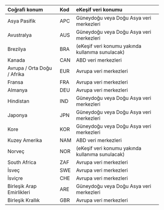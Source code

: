 
|  Coğrafi konum               |  Kod  |  eKeşif veri konumu        |
|:----------------------------|:-------|:---------------------------------|
|Asya Pasifik                 |APC     |Güneydoğu veya Doğu Asya veri merkezleri|
|Avustralya                    |AUS     |Güneydoğu veya Doğu Asya veri merkezleri|
|Brezilya                       |BRA     |(eKeşif veri konumu yakında kullanıma sunulacak)|
|Kanada                       |CAN     |ABD veri merkezleri                    |
|Avrupa / Orta Doğu / Afrika|EUR     |Avrupa veri merkezleri                |
|Fransa                       |FRA     |Avrupa veri merkezleri                |
|Almanya                      |DEU     |Avrupa veri merkezleri                |
|Hindistan                        |IND     |Güneydoğu veya Doğu Asya veri merkezleri|
|Japonya                        |JPN     |Güneydoğu veya Doğu Asya veri merkezleri|
|Kore                        |KOR     |Güneydoğu veya Doğu Asya veri merkezleri|
|Kuzey Amerika                |NAM     |ABD veri merkezleri                    |
|Norveç                       |NOR     |(eKeşif veri konumu yakında kullanıma sunulacak)|
|South Africa                 |ZAF     |Avrupa veri merkezleri                |
|İsveç                       |SWE     |Avrupa veri merkezleri                |
|İsviçre                  |CHE     |Avrupa veri merkezleri                |
|Birleşik Arap Emirlikleri         |ARE     |Güneydoğu veya Doğu Asya veri merkezleri|
|Birleşik Krallık               |GBR     |Avrupa veri merkezleri                |
